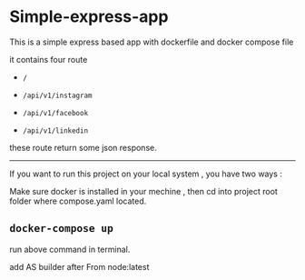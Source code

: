 # Simple-express-app
This is a simple express based app with dockerfile and docker compose file

it contains four route
*     /
*     /api/v1/instagram
*     /api/v1/facebook
*     /api/v1/linkedin

these route return some json response.



---

If you want to run this project on your local system , you have two ways : 

Make sure docker is installed in your mechine , then cd into project root folder where compose.yaml located.
## `docker-compose up` 
run above command in terminal. 


add AS builder after From node:latest
